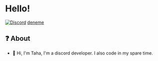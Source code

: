 # Hello!
[![Discord](https://r.resimlink.com/3HUsC.png)](https://discord.com/users/797108592905551943)
[deneme](https://r.resimlink.com/Q9WN1xKeV4.png)
## ❓ About


- 🔱 Hi, I'm Taha, I'm a discord developer. I also code in my spare time.
